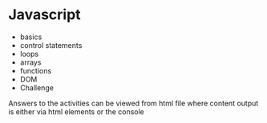 # Javascript

- basics
- control statements
- loops
- arrays
- functions
- DOM
- Challenge

Answers to the activities can be viewed from html file where content output is either via html elements or the console
